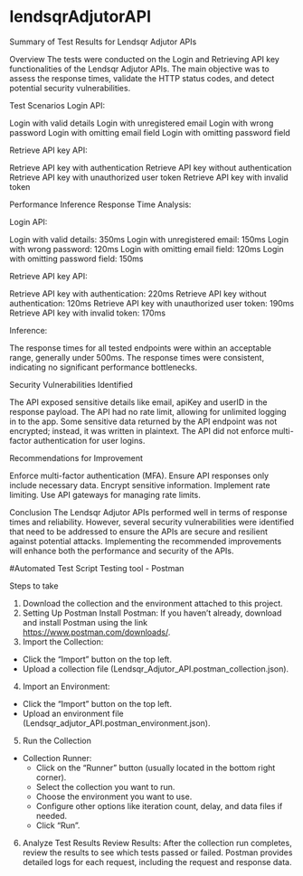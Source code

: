 # lendsqrAdjutorAPI

Summary of Test Results for Lendsqr Adjutor APIs

Overview
The tests were conducted on the Login and Retrieving API key functionalities of the Lendsqr Adjutor APIs. The main objective was to assess the response times, validate the HTTP status codes, and detect potential security vulnerabilities.

Test Scenarios
Login API:

  Login with valid details
  Login with unregistered email
  Login with wrong password
  Login with omitting email field
  Login with omitting password field

Retrieve API key API:

  Retrieve API key with authentication
  Retrieve API key without authentication
  Retrieve API key with unauthorized user token
  Retrieve API key with invalid token

Performance Inference
Response Time Analysis:

Login API:

  Login with valid details: 350ms
  Login with unregistered email: 150ms
  Login with wrong password: 120ms
  Login with omitting email field: 120ms
  Login with omitting password field: 150ms

Retrieve API key API:

  Retrieve API key with authentication: 220ms
  Retrieve API key without authentication: 120ms
  Retrieve API key with unauthorized user token: 190ms
  Retrieve API key with invalid token: 170ms

Inference:

  The response times for all tested endpoints were within an acceptable range, generally under 500ms.
  The response times were consistent, indicating no significant performance bottlenecks.

Security Vulnerabilities Identified

  The API exposed sensitive details like email, apiKey and userID in the response payload.
  The API had no rate limit, allowing for unlimited logging in to the app.
  Some sensitive data returned by the API endpoint was not encrypted; instead, it was written in plaintext.
  The API did not enforce multi-factor authentication for user logins.


Recommendations for Improvement

  Enforce multi-factor authentication (MFA).
  Ensure API responses only include necessary data.
  Encrypt sensitive information.
  Implement rate limiting.
  Use API gateways for managing rate limits.

Conclusion
The Lendsqr Adjutor APIs performed well in terms of response times and reliability. However, several security vulnerabilities were identified that need to be addressed to ensure the APIs are secure and resilient against potential attacks. Implementing the recommended improvements will enhance both the performance and security of the APIs.



#Automated Test Script 
Testing tool - Postman

Steps to take

1. Download the collection and the environment attached to this project.
2. Setting Up Postman
Install Postman: If you haven’t already, download and install Postman using the link https://www.postman.com/downloads/.
3. Import the Collection:
  * Click the “Import” button on the top left.
  * Upload a collection file (Lendsqr_Adjutor_API.postman_collection.json).
4. Import an Environment:
  * Click the “Import” button on the top left.
  * Upload an environment file (Lendsqr_adjutor_API.postman_environment.json).
5. Run the Collection
  * Collection Runner:
    * Click on the “Runner” button (usually located in the bottom right corner).
    * Select the collection you want to run.
    * Choose the environment you want to use.
    * Configure other options like iteration count, delay, and data files if needed.
    * Click “Run”.
6. Analyze Test Results
  Review Results:
    After the collection run completes, review the results to see which tests passed or failed.
    Postman provides detailed logs for each request, including the request and response data.
